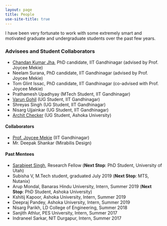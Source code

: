 ```yaml
---
layout: page
title: People
use-site-title: true
---
```



I have been very fortunate to work with some extremely smart and 
motivated graduate and undergraduate students over the past few years.

### Advisees and Student Collaborators
* <a href="https://chajha.github.io/">Chandan Kumar Jha</a>, PhD candidate, IIT Gandhinagar (advised by Prof. Joycee Mekie)
* Neelam Surana, PhD candidate, IIT Gandhinagar (advised by Prof. Joycee Mekie)
* Tom Glint Issac, PhD candidate, IIT Gandhinagar (co-advised with Prof. Joycee Mekie)
* Prathamesh Upadhyay (MTech Student, IIT Gandhinagar)
* <a href="https://varungohil.github.io">Varun Gohil</a> (UG Student, IIT Gandhinagar)
* Shreyas Singh (UG Student, IIT Gandhinagar)
* Nisarg Ujjainkar (UG Student, IIT Gandhinagar)
* <a href="https://checker5965.github.io">Archit Checker</a> (UG Student, Ashoka University)

#### Collaborators
* <a href="http://joycee.people.iitgn.ac.in/">Prof. Joycee Mekie</a> (IIT Gandhinagar)
* Mr. Deepak Shankar (Mirabilis Design)

#### Past Mentees
* <a href="https://www.cs.utah.edu/~sarab">Sarabjeet Singh</a>, Research Fellow (**Next Stop**: PhD Student, University of Utah)
* Subisha V, M.Tech student, graduated July 2019 (**Next Stop**: MTS, Nutanix)
* Arup Mondal, Banaras Hindu University, Intern, Summer 2019 (**Next Stop**: PhD Student, Ashoka University)
* Kshitij Kapoor, Ashoka University, Intern, Summer 2019
* Deepraj Pandey, Ashoka University, Intern, Summer 2019
* Nisarg Parikh, LD College of Engineering, Summer 2018
* Sanjith Athlur, PES University, Intern, Summer 2017
* Indraneel Sarkar, NIT Durgapur, Intern, Summer 2017
